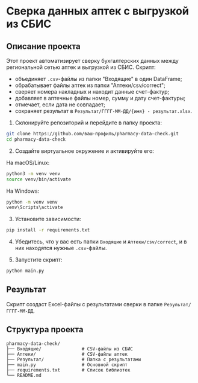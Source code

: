 # Сверка данных аптек с выгрузкой из СБИС

## Описание проекта

Этот проект автоматизирует сверку бухгалтерских данных между региональной сетью аптек и выгрузкой из СБИС. Скрипт:

- объединяет `.csv`-файлы из папки "Входящие" в один DataFrame;
- обрабатывает файлы аптек из папки "Аптеки/csv/correct";
- сверяет номера накладных и находит данные счет-фактур;
- добавляет в аптечные файлы номер, сумму и дату счет-фактуры;
- отмечает, если дата не совпадает;
- сохраняет результат в `Результат/ГГГГ-ММ-ДД/{имя} - результат.xlsx`.

1. Склонируйте репозиторий и перейдите в папку проекта:

```bash
git clone https://github.com/ваш-профиль/pharmacy-data-check.git
cd pharmacy-data-check
```

2. Создайте виртуальное окружение и активируйте его:

На macOS/Linux:

```bash
python3 -m venv venv
source venv/bin/activate
```

На Windows:

```bash
python -m venv venv
venv\Scripts\activate
```

3. Установите зависимости:

```bash
pip install -r requirements.txt
```

4. Убедитесь, что у вас есть папки `Входящие` и `Аптеки/csv/correct`, и в них находятся нужные `.csv`-файлы.

5. Запустите скрипт:

```bash
python main.py
```

## Результат

Скрипт создаст Excel-файлы с результатами сверки в папке `Результат/ГГГГ-ММ-ДД`.

## Структура проекта

```
pharmacy-data-check/
├── Входящие/               # CSV-файлы из СБИС
├── Аптеки/                 # CSV-файлы аптек
├── Результат/              # Папка с результатами
├── main.py                 # Основной скрипт
├── requirements.txt        # Список библиотек
└── README.md
```
